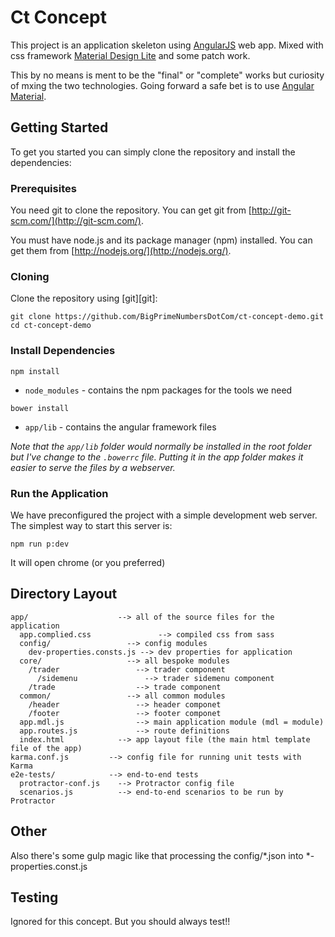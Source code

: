 # Ct Concept

This project is an application skeleton using [AngularJS](http://angularjs.org/) web app.
Mixed with css framework [Material Design Lite](http://www.getmdl.io/templates/index.html) and some patch work.

This by no means is ment to be the "final" or "complete" works but curiosity of mxing the two technologies. Going forward a safe bet is to use [Angular Material](https://material.angularjs.org/latest/).

## Getting Started

To get you started you can simply clone the repository and install the dependencies:

### Prerequisites

You need git to clone the repository. You can get git from
[http://git-scm.com/](http://git-scm.com/).

You must have node.js and its package manager (npm) installed.  You can get them from [http://nodejs.org/](http://nodejs.org/).

### Cloning 

Clone the repository using [git][git]:

```
git clone https://github.com/BigPrimeNumbersDotCom/ct-concept-demo.git
cd ct-concept-demo
```

### Install Dependencies

```
npm install
```
* `node_modules` - contains the npm packages for the tools we need

```
bower install
```

* `app/lib` - contains the angular framework files

*Note that the `app/lib` folder would normally be installed in the root folder but I've
change to the `.bowerrc` file.  Putting it in the app folder makes
it easier to serve the files by a webserver.*

### Run the Application

We have preconfigured the project with a simple development web server.  The simplest way to start
this server is:

```
npm run p:dev
```

It will open chrome (or you preferred) 

## Directory Layout

```
app/                    --> all of the source files for the application
  app.complied.css               --> compiled css from sass
  config/                 --> config modules
    dev-properties.consts.js --> dev properties for application
  core/                   --> all bespoke modules
    /trader                 --> trader component 
      /sidemenu               --> trader sidemenu component
    /trade                  --> trade component
  common/                 --> all common modules
    /header                 --> header componet
    /footer                 --> footer componet
  app.mdl.js                --> main application module (mdl = module)
  app.routes.js             --> route definitions
  index.html            --> app layout file (the main html template file of the app)
karma.conf.js         --> config file for running unit tests with Karma
e2e-tests/            --> end-to-end tests
  protractor-conf.js    --> Protractor config file
  scenarios.js          --> end-to-end scenarios to be run by Protractor
```


## Other

Also there's some gulp  magic like that processing the config/*.json into *-properties.const.js

## Testing

Ignored for this concept. But you should always test!!